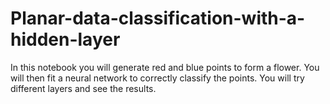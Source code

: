# Planar-data-classification-with-a-hidden-layer
In this notebook you will generate red and blue points to form a flower. You will then fit a neural network to correctly classify the points. You will try different layers and see the results.
